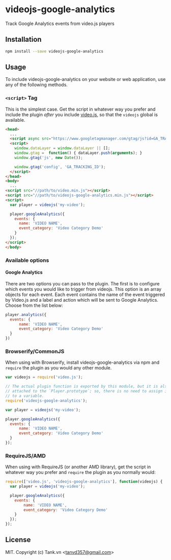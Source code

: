 # videojs-google-analytics

Track Google Analytics events from video.js players

## Installation

```sh
npm install --save videojs-google-analytics
```

## Usage

To include videojs-google-analytics on your website or web application, use any of the following methods.

### `<script>` Tag

This is the simplest case. Get the script in whatever way you prefer and include the plugin _after_ you include [video.js][videojs], so that the `videojs` global is available.

```html
<head>
  ...
  <script async src="https://www.googletagmanager.com/gtag/js?id=GA_TRACKING_ID"></script>
  <script>
    window.dataLayer = window.dataLayer || [];
    window.gtag =  function() { dataLayer.push(arguments); }
    window.gtag('js', new Date());

    window.gtag('config', 'GA_TRACKING_ID');
  </script>
</head>
<body>
  ...
<script src="//path/to/video.min.js"></script>
<script src="//path/to/videojs-google-analytics.min.js"></script>
<script>
  var player = videojs('my-video');

  player.googleAnalytics({
    events: {
      name: 'VIDEO NAME',
      event_category: 'Video Category Demo'
    }
  });
</script>
</body>
```

### Available options

#### Google Analytics

There are two options you can pass to the plugin. The first is to configure which events you would like to trigger from videojs.
This option is an array objects for each event.  Each event contains the name of the event triggered by Video.js and a label and action which will be sent to Google Analytics.  Choose from the list below:

```javascript
player.analytics({
  events: {
      name: 'VIDEO NAME',
      event_category: 'Video Category Demo'
  }
})
```


### Browserify/CommonJS

When using with Browserify, install videojs-google-analytics via npm and `require` the plugin as you would any other module.

```js
var videojs = require('video.js');

// The actual plugin function is exported by this module, but it is also
// attached to the `Player.prototype`; so, there is no need to assign it
// to a variable.
require('videojs-google-analytics');

var player = videojs('my-video');

player.googleAnalytics({
  events: {
      name: 'VIDEO NAME',
      event_category: 'Video Category Demo'
  }
});
```

### RequireJS/AMD

When using with RequireJS (or another AMD library), get the script in whatever way you prefer and `require` the plugin as you normally would:

```js
require(['video.js', 'videojs-google-analytics'], function(videojs) {
  var player = videojs('my-video');

  player.googleAnalytics({
    events: {
        name: 'VIDEO NAME',
        event_category: 'Video Category Demo'
    }
  });
});
```



## License

MIT. Copyright (c) Tank.vn &lt;tanvd357@gmail.com&gt;


[videojs]: http://videojs.com/
